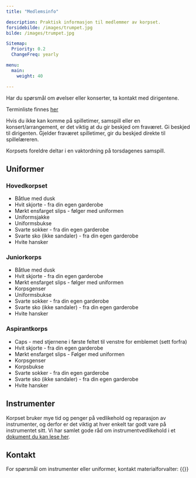 ```yaml
---
title: "Medlemsinfo"

description: Praktisk informasjon til medlemmer av korpset.
forsidebilde: /images/trumpet.jpg
bilde: /images/trumpet.jpg

Sitemap:
  Priority: 0.2
  ChangeFreq: yearly

menu:
  main:
    weight: 40

---
```


Har du spørsmål om øvelser eller konserter, ta kontakt med dirigentene.

Terminliste finnes [her](/terminliste)

Hvis du ikke kan komme på spilletimer, samspill eller en konsert/arrangement, er
det viktig at du gir beskjed om fraværet. Gi beskjed til dirigenten. Gjelder
fraværet spilletimer, gir du beskjed direkte til spillelæreren.

Korpsets foreldre deltar i en vaktordning på torsdagenes samspill.

## Uniformer
### Hovedkorpset
- Båtlue med dusk
- Hvit skjorte - fra din egen garderobe
- Mørkt ensfarget slips - følger med uniformen
- Uniformsjakke
- Uniformsbukse
- Svarte sokker - fra din egen garderobe
- Svarte sko (ikke sandaler) - fra din egen garderobe
- Hvite hansker

### Juniorkorps
- Båtlue med dusk
- Hvit skjorte - fra din egen garderobe
- Mørkt ensfarget slips - følger med uniformen
- Korpsgenser
- Uniformsbukse
- Svarte sokker - fra din egen garderobe
- Svarte sko (ikke sandaler) - fra din egen garderobe
- Hvite hansker

### Aspirantkorps
- Caps - med stjernene i første feltet til venstre for emblemet (sett forfra)
- Hvit skjorte - fra din egen garderobe
- Mørkt ensfarget slips - Følger med uniformen
- Korpsgenser
- Korpsbukse
- Svarte sokker - fra din egen garderobe
- Svarte sko (ikke sandaler) - fra din egen garderobe
- Hvite hansker

## Instrumenter

Korpset bruker mye tid og penger på vedlikehold og reparasjon av instrumenter, og derfor er det viktig
at hver enkelt tar godt vare på instrumentet sitt. Vi har samlet gode råd om instrumentvedlikehold
i et [dokument du kan lese her](/Vedlikehold_instrumenter_GT.pdf).

## Kontakt
For spørsmål om instrumenter eller uniformer, kontakt materialforvalter:
{{<email instrument>}}
